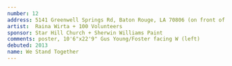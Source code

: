 ```yaml
---
number: 12
address: 5141 Greenwell Springs Rd, Baton Rouge, LA 70806 (on front of bldg facing Greenwell Springs & across from Star Hill Church)
artist:  Raina Wirta + 100 Volunteers
sponsor: Star Hill Church + Sherwin Williams Paint
comments: poster, 10'6"x22'9" Gus Young/Foster facing W (left)
debuted: 2013
name: We Stand Together
---
```

